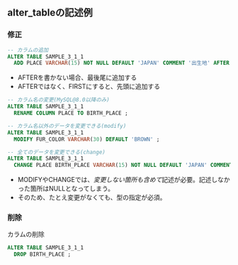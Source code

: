 ## alter_tableの記述例

### 修正
```sql
-- カラムの追加
ALTER TABLE SAMPLE_3_1_1
  ADD PLACE VARCHAR(15) NOT NULL DEFAULT 'JAPAN' COMMENT '出生地' AFTER WEIGHT ;
```
- AFTERを書かない場合、最後尾に追加する
- AFTERではなく、FIRSTにすると、先頭に追加する

```sql
-- カラム名の変更(MySQL@8.0以降のみ)
ALTER TABLE SAMPLE_3_1_1
  RENAME COLUMN PLACE TO BIRTH_PLACE ;

-- カラム名以外のデータを変更できる(modify)
ALTER TABLE SAMPLE_3_1_1
  MODIFY FUR_COLOR VARCHAR(30) DEFAULT 'BROWN' ;

-- 全てのデータを変更できる(change)
ALTER TABLE SAMPLE_3_1_1
  CHANGE PLACE BIRTH_PLACE VARCHAR(15) NOT NULL DEFAULT 'JAPAN' COMMENT '出生地' ;
```
- MODIFYやCHANGEでは、*変更しない箇所も含めて*記述が必要。記述しなかった箇所はNULLとなってしまう。
- そのため、たとえ変更がなくても、型の指定が必須。

### 削除
カラムの削除
```sql
ALTER TABLE SAMPLE_3_1_1
  DROP BIRTH_PLACE ;
```